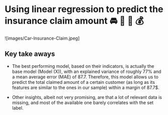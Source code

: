 # Using linear regression to predict the insurance claim amount :oncoming_automobile: :blue_car: :truck: :moneybag:
![images/Car-Insurance-Claim.jpeg]

## 


## Key take aways
- The best performing model, based on their indicators, is actually the base model (Model (X)), with an explained variance of roughly 77% and a mean average error (MAE) of 87.7. Therefore, this model allows us to predict the total claimed amount of a certain customer (as long as its features are similar to the ones in our sample) within a margin of 87.7$.

- Other insights, albeit not very promising, are that a lot of relevant data is missing, and most of the available one barely correlates with the set label.
